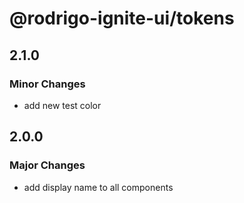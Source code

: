 # @rodrigo-ignite-ui/tokens

## 2.1.0

### Minor Changes

- add new test color

## 2.0.0

### Major Changes

- add display name to all components
